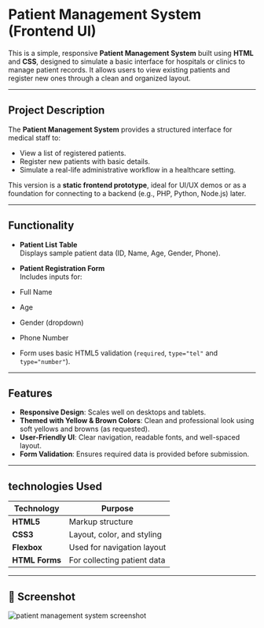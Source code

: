 # Patient Management System (Frontend UI)

This is a simple, responsive **Patient Management System** built using **HTML** and **CSS**, designed to simulate a basic interface for hospitals or clinics to manage patient records. It allows users to view existing patients and register new ones through a clean and organized layout.

---

## Project Description

The **Patient Management System** provides a structured interface for medical staff to:

 - View a list of registered patients.
-  Register new patients with basic details.
- Simulate a real-life administrative workflow in a healthcare setting.

This version is a **static frontend prototype**, ideal for UI/UX demos or as a foundation for connecting to a backend (e.g., PHP, Python, Node.js) later.

---

## Functionality

-  **Patient List Table**  
  Displays sample patient data (ID, Name, Age, Gender, Phone).

-  **Patient Registration Form**  
  Includes inputs for:
  - Full Name
  - Age
  - Gender (dropdown)
  - Phone Number

- Form uses basic HTML5 validation (`required`, `type="tel"` and `type="number"`).

---

## Features

-  **Responsive Design**: Scales well on desktops and tablets.
-  **Themed with Yellow & Brown Colors**: Clean and professional look using soft yellows and browns (as requested).
- **User-Friendly UI**: Clear navigation, readable fonts, and well-spaced layout.
- **Form Validation**: Ensures required data is provided before submission.

---

## technologies Used

| Technology | Purpose                     |
|------------|-----------------------------|
| **HTML5**  | Markup structure             |
| **CSS3**   | Layout, color, and styling   |
| **Flexbox**| Used for navigation layout   |
| **HTML Forms** | For collecting patient data |

---
## 📸 Screenshot

![patient management system screenshot]()



